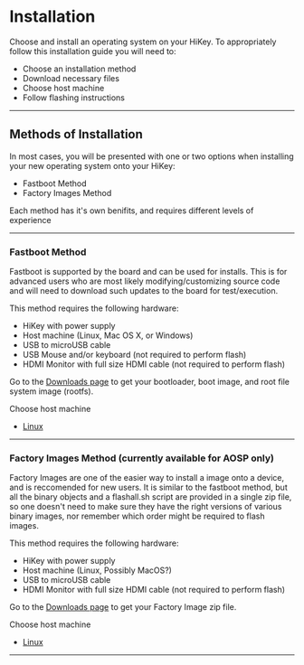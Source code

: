 # Installation

Choose and install an operating system on your HiKey. To appropriately follow this installation guide you will need to:

- Choose an installation method
- Download necessary files
- Choose host machine
- Follow flashing instructions

***

## Methods of Installation

In most cases, you will be presented with one or two options when installing your new operating system onto your HiKey:

- Fastboot Method
- Factory Images Method

Each method has it's own benifits, and requires different levels of experience

***

### Fastboot Method

Fastboot is supported by the board and can be used for installs. This is for advanced users who are most likely modifying/customizing source code and will need to download such updates to the board for test/execution.

This method requires the following hardware:

- HiKey with power supply
- Host machine (Linux, Mac OS X, or Windows)
- USB to microUSB cable
- USB Mouse and/or keyboard (not required to perform flash)
- HDMI Monitor with full size HDMI cable (not required to perform flash)

Go to the [Downloads page](../Downloads/README.md) to get your bootloader, boot image, and root file system image (rootfs).

Choose host machine

- [Linux](LinuxFastboot.md)

***
### Factory Images Method (currently available for AOSP only)

Factory Images are one of the easier way to install a image onto a device, and is reccomended for new users. It is similar to the fastboot method, but all the binary objects and a flashall.sh script are provided in a single zip file, so one doesn't need to make sure they have the right versions of various binary images, nor remember which order might be required to flash images.

This method requires the following hardware:

- HiKey with power supply
- Host machine (Linux, Possibly MacOS?)
- USB to microUSB cable
- HDMI Monitor with full size HDMI cable (not required to perform flash)

Go to the [Downloads page](../Downloads/README.md) to get your Factory Image zip file.

Choose host machine

- [Linux](LinuxFactoryImage.md)

***

